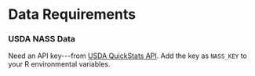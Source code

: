 # Data Requirements 

### USDA NASS Data 

Need an API key---from [USDA QuickStats API](https://quickstats.nass.usda.gov/api/). Add the key as `NASS_KEY` to your R environmental variables. 

